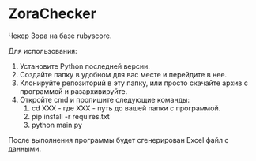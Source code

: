 # ZoraChecker

Чекер Зора на базе rubyscore.

Для использования:

1. Установите Python последней версии.
2. Создайте папку в удобном для вас месте и перейдите в нее.
3. Клонируйте репозиторий в эту папку, или просто скачайте архив с программой и разархивируйте.
4. Откройте cmd и пропишите следующие команды:
   1. cd XXX  - где XXX - путь до вашей папки с программой.
   2. pip install -r requires.txt
   3. python main.py

После выполнения программы будет сгенерирован Excel файл с данными.
